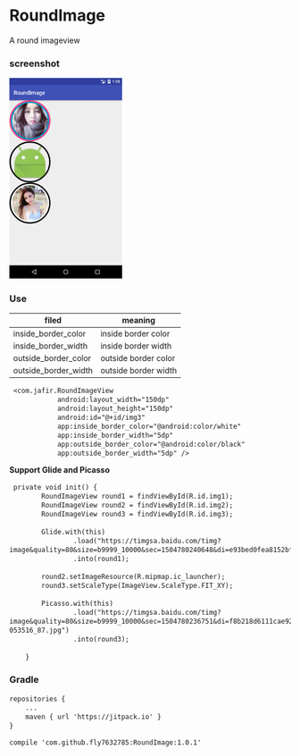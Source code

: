 # RoundImage
A round imageview

### screenshot

<img src="https://github.com/fly7632785/RoundImage/raw/master/screenshot/shot1.png" width="40%"/>

### Use
| filed                  |meaning                 |
| -------------          | --------------         |
| inside_border_color    |  inside border color   |
| inside_border_width    |  inside border width   |
| outside_border_color   |  outside border color  |
| outside_border_width   |  outside border width  |


```
 <com.jafir.RoundImageView
            android:layout_width="150dp"
            android:layout_height="150dp"
            android:id="@+id/img3"
            app:inside_border_color="@android:color/white"
            app:inside_border_width="5dp"
            app:outside_border_color="@android:color/black"
            app:outside_border_width="5dp" />
```

**Support Glide and Picasso**
```
 private void init() {
        RoundImageView round1 = findViewById(R.id.img1);
        RoundImageView round2 = findViewById(R.id.img2);
        RoundImageView round3 = findViewById(R.id.img3);

        Glide.with(this)
                .load("https://timgsa.baidu.com/timg?image&quality=80&size=b9999_10000&sec=1504780240648&di=e93bed0fea8152bf947139e2415b9c0e&imgtype=jpg&src=http%3A%2F%2Fimg3.imgtn.bdimg.com%2Fit%2Fu%3D1057519802%2C4245354110%26fm%3D214%26gp%3D0.jpg")
                .into(round1);

        round2.setImageResource(R.mipmap.ic_launcher);
        round3.setScaleType(ImageView.ScaleType.FIT_XY);

        Picasso.with(this)
                .load("https://timgsa.baidu.com/timg?image&quality=80&size=b9999_10000&sec=1504780236751&di=f8b218d6111cae92f092a257d4e23b80&imgtype=0&src=http%3A%2F%2Fwww.qqleju.com%2Fuploads%2Fallimg%2F160213%2F13-053516_87.jpg")
                .into(round3);

    }
```


### Gradle
```
repositories {
	...
	maven { url 'https://jitpack.io' }
}
```
```
compile 'com.github.fly7632785:RoundImage:1.0.1'
```



